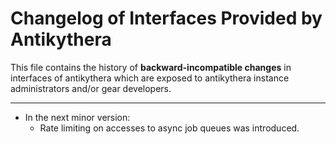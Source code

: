 # Changelog of Interfaces Provided by Antikythera

This file contains the history of **backward-incompatible changes** in interfaces of antikythera
which are exposed to antikythera instance administrators and/or gear developers.

---

- In the next minor version:
    - Rate limiting on accesses to async job queues was introduced.
